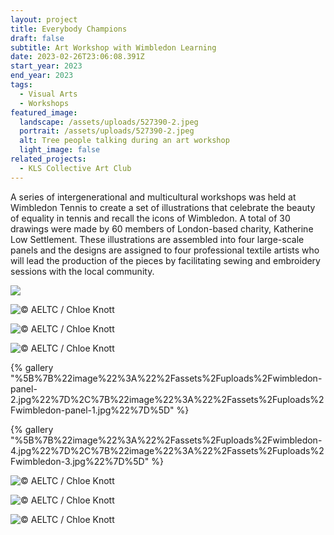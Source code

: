 ```yaml
---
layout: project
title: Everybody Champions
draft: false
subtitle: Art Workshop with Wimbledon Learning
date: 2023-02-26T23:06:08.391Z
start_year: 2023
end_year: 2023
tags:
  - Visual Arts
  - Workshops
featured_image:
  landscape: /assets/uploads/527390-2.jpeg
  portrait: /assets/uploads/527390-2.jpeg
  alt: Tree people talking during an art workshop
  light_image: false
related_projects:
  - KLS Collective Art Club
---
```

A series of intergenerational and multicultural workshops was held at Wimbledon Tennis to create a set of illustrations that celebrate the beauty of equality in tennis and recall the icons of Wimbledon. A total of 30 drawings were made by 60 members of London-based charity, Katherine Low Settlement. These illustrations are assembled into four large-scale panels and the designs are assigned to four professional textile artists who will lead the production of the pieces by facilitating sewing and embroidery sessions with the local community.

![](/assets/uploads/img_6060.jpg)

![](/assets/uploads/527349.jpg "© AELTC / Chloe Knott")

![](/assets/uploads/527384.jpg "© AELTC / Chloe Knott")

![](/assets/uploads/527395.jpg "© AELTC / Chloe Knott")

{% gallery "%5B%7B%22image%22%3A%22%2Fassets%2Fuploads%2Fwimbledon-panel-2.jpg%22%7D%2C%7B%22image%22%3A%22%2Fassets%2Fuploads%2Fwimbledon-panel-1.jpg%22%7D%5D" %}

{% gallery "%5B%7B%22image%22%3A%22%2Fassets%2Fuploads%2Fwimbledon-4.jpg%22%7D%2C%7B%22image%22%3A%22%2Fassets%2Fuploads%2Fwimbledon-3.jpg%22%7D%5D" %}

![](/assets/uploads/527326.jpg "© AELTC / Chloe Knott")

![](/assets/uploads/527334.jpg "© AELTC / Chloe Knott")

![](/assets/uploads/527444.jpg "© AELTC / Chloe Knott")
